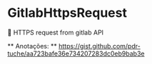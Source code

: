 # GitlabHttpsRequest
🦊 HTTPS request from gitlab API

** Anotações: ** https://gist.github.com/pdr-tuche/aa723bafe36e734207283dc0eb9bab3e
